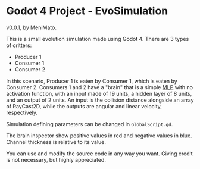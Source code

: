 # Godot 4 Project - EvoSimulation

v0.0.1, by MeniMato.

This is a small evolution simulation made using Godot 4. There are 3 types of critters:

+ Producer 1
+ Consumer 1
+ Consumer 2

In this scenario, Producer 1 is eaten by Consumer 1, which is eaten by Consumer 2. Consumers 1 and 2 have a "brain" that is a simple [MLP](https://en.wikipedia.org/wiki/Multilayer_perceptron) with no activation function, with an input made of 19 units, a hidden layer of 8 units, and an output of 2 units. An input is the collision distance alongside an array of RayCast2D, while the outputs are angular and linear velocity, respectively.

Simulation defining parameters can be changed in `GlobalScript.gd`.

The brain inspector show positive values in red and negative values in blue. Channel thickness is relative to its value.

You can use and modify the source code in any way you want. Giving credit is not necessary, but highly appreciated.